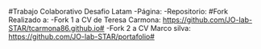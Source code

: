 #Trabajo Colaborativo Desafio Latam
-Página:
-Repositorio:
#Fork Realizado a:
-Fork 1 a CV de Teresa Carmona: https://github.com/JO-lab-STAR/tcarmona86.github.io#
-Fork 2 a CV Marco silva: https://github.com/JO-lab-STAR/portafolio#
